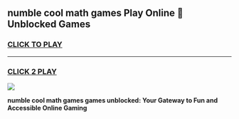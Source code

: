 
## numble cool math games Play Online 👋 Unblocked Games
<h3>
<a href="https://news.freeplayer.one?title=numble_cool_math_games&ref=17CMG">CLICK TO PLAY</a></h3>
<hr>

<h3>
<a href="https://news.freeplayer.one?title=numble_cool_math_games&ref=17CMG">CLICK 2 PLAY</a>
  
</h3>

<a href="https://news.freeplayer.one?title=numble_cool_math_games&ref=17CMG/"><img src="https://clearcache.store/games.png"></a>


**numble cool math games games unblocked: Your Gateway to Fun and Accessible Online Gaming**
